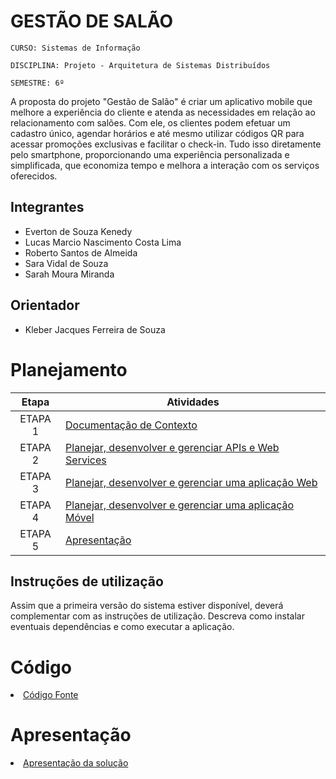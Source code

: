 # GESTÃO DE SALÃO

`CURSO: Sistemas de Informação`

`DISCIPLINA: Projeto - Arquitetura de Sistemas Distribuídos`

`SEMESTRE: 6º`

A proposta do projeto "Gestão de Salão" é criar um aplicativo mobile que melhore a experiência do cliente e atenda as necessidades em relação ao relacionamento com salões. 
Com ele, os clientes podem efetuar um cadastro único, agendar horários e até mesmo utilizar códigos QR para acessar promoções exclusivas e facilitar o check-in. Tudo isso diretamente pelo smartphone, proporcionando uma experiência personalizada e simplificada, que economiza tempo e melhora a interação com os serviços oferecidos. 

## Integrantes

* Everton de Souza Kenedy
* Lucas Marcio Nascimento Costa Lima
* Roberto Santos de Almeida
* Sara Vidal de Souza
* Sarah Moura Miranda

## Orientador
* Kleber Jacques Ferreira de Souza


# Planejamento

| Etapa         | Atividades |
|  :----:   | ----------- |
| ETAPA 1         |[Documentação de Contexto](docs/contexto.md) <br> |
| ETAPA 2         |[Planejar, desenvolver e gerenciar APIs e Web Services](docs/backend-apis.md) <br> |
| ETAPA 3         |[Planejar, desenvolver e gerenciar uma aplicação Web](docs/frontend-web.md) |
| ETAPA 4        |[Planejar, desenvolver e gerenciar uma aplicação Móvel](docs/frontend-mobile.md) <br>  |
| ETAPA 5         | [Apresentação](presentation/README.md) |

## Instruções de utilização
Assim que a primeira versão do sistema estiver disponível, deverá complementar com as instruções de utilização. Descreva como instalar eventuais dependências e como executar a aplicação.


# Código
<li><a href="src/README.md"> Código Fonte</a></li>


# Apresentação
<li><a href="presentation/README.md"> Apresentação da solução</a></li>
